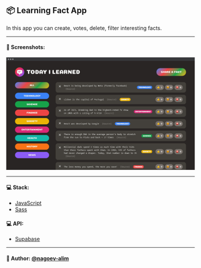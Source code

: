 ## 📦 Learning Fact App

In this app you can create, votes, delete, filter interesting facts.


---

#### 🌄 Screenshots:

![App Screenshot](assets/images/preview.jpg)

-----

#### 💻 Stack:

- [JavaScript](https://learn.javascript.ru/)
- [Sass](https://sass-lang.com/)

#### 💻 API:
- [Supabase](https://supabase.com/)

-----

#### 🙌 Author: [@nagoev-alim](https://github.com/nagoev-alim)
